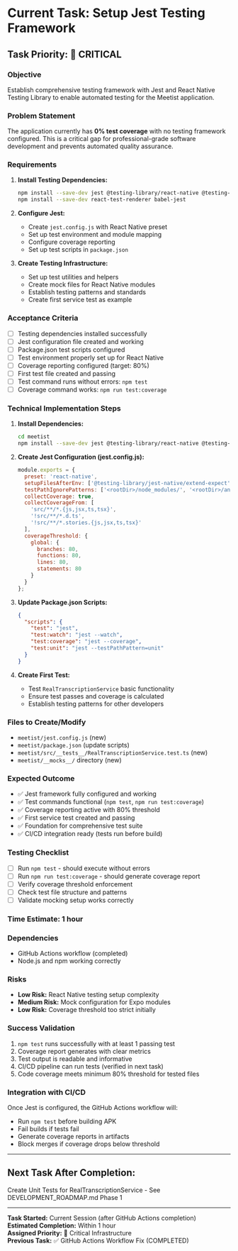 # Current Task: Setup Jest Testing Framework

## **Task Priority: 🚨 CRITICAL**

### **Objective**
Establish comprehensive testing framework with Jest and React Native Testing Library to enable automated testing for the Meetist application.

### **Problem Statement**
The application currently has **0% test coverage** with no testing framework configured. This is a critical gap for professional-grade software development and prevents automated quality assurance.

### **Requirements**
1. **Install Testing Dependencies:**
   ```bash
   npm install --save-dev jest @testing-library/react-native @testing-library/jest-native
   npm install --save-dev react-test-renderer babel-jest
   ```

2. **Configure Jest:**
   - Create `jest.config.js` with React Native preset
   - Set up test environment and module mapping
   - Configure coverage reporting
   - Set up test scripts in `package.json`

3. **Create Testing Infrastructure:**
   - Set up test utilities and helpers
   - Create mock files for React Native modules
   - Establish testing patterns and standards
   - Create first service test as example

### **Acceptance Criteria**
- [ ] Testing dependencies installed successfully
- [ ] Jest configuration file created and working
- [ ] Package.json test scripts configured
- [ ] Test environment properly set up for React Native
- [ ] Coverage reporting configured (target: 80%)
- [ ] First test file created and passing
- [ ] Test command runs without errors: `npm test`
- [ ] Coverage command works: `npm run test:coverage`

### **Technical Implementation Steps**

1. **Install Dependencies:**
   ```bash
   cd meetist
   npm install --save-dev jest @testing-library/react-native @testing-library/jest-native react-test-renderer babel-jest
   ```

2. **Create Jest Configuration (jest.config.js):**
   ```javascript
   module.exports = {
     preset: 'react-native',
     setupFilesAfterEnv: ['@testing-library/jest-native/extend-expect'],
     testPathIgnorePatterns: ['<rootDir>/node_modules/', '<rootDir>/android/', '<rootDir>/ios/'],
     collectCoverage: true,
     collectCoverageFrom: [
       'src/**/*.{js,jsx,ts,tsx}',
       '!src/**/*.d.ts',
       '!src/**/*.stories.{js,jsx,ts,tsx}'
     ],
     coverageThreshold: {
       global: {
         branches: 80,
         functions: 80,
         lines: 80,
         statements: 80
       }
     }
   };
   ```

3. **Update Package.json Scripts:**
   ```json
   {
     "scripts": {
       "test": "jest",
       "test:watch": "jest --watch",
       "test:coverage": "jest --coverage",
       "test:unit": "jest --testPathPattern=unit"
     }
   }
   ```

4. **Create First Test:**
   - Test `RealTranscriptionService` basic functionality
   - Ensure test passes and coverage is calculated
   - Establish testing patterns for other developers

### **Files to Create/Modify**
- `meetist/jest.config.js` (new)
- `meetist/package.json` (update scripts)
- `meetist/src/__tests__/RealTranscriptionService.test.ts` (new)
- `meetist/__mocks__/` directory (new)

### **Expected Outcome**
- ✅ Jest framework fully configured and working
- ✅ Test commands functional (`npm test`, `npm run test:coverage`)
- ✅ Coverage reporting active with 80% threshold
- ✅ First service test created and passing
- ✅ Foundation for comprehensive test suite
- ✅ CI/CD integration ready (tests run before build)

### **Testing Checklist**
- [ ] Run `npm test` - should execute without errors
- [ ] Run `npm run test:coverage` - should generate coverage report
- [ ] Verify coverage threshold enforcement
- [ ] Check test file structure and patterns
- [ ] Validate mocking setup works correctly

### **Time Estimate: 1 hour**

### **Dependencies**
- GitHub Actions workflow (completed)
- Node.js and npm working correctly

### **Risks**
- **Low Risk:** React Native testing setup complexity  
- **Medium Risk:** Mock configuration for Expo modules
- **Low Risk:** Coverage threshold too strict initially

### **Success Validation**
1. `npm test` runs successfully with at least 1 passing test
2. Coverage report generates with clear metrics  
3. Test output is readable and informative
4. CI/CD pipeline can run tests (verified in next task)
5. Code coverage meets minimum 80% threshold for tested files

### **Integration with CI/CD**
Once Jest is configured, the GitHub Actions workflow will:
- Run `npm test` before building APK
- Fail builds if tests fail  
- Generate coverage reports in artifacts
- Block merges if coverage drops below threshold

---

## **Next Task After Completion:**
Create Unit Tests for RealTranscriptionService - See DEVELOPMENT_ROADMAP.md Phase 1

---
**Task Started:** Current Session (after GitHub Actions completion)  
**Estimated Completion:** Within 1 hour  
**Assigned Priority:** 🚨 Critical Infrastructure  
**Previous Task:** ✅ GitHub Actions Workflow Fix (COMPLETED)